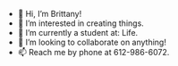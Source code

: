 - 👋 Hi, I’m Brittany!
- 👀 I’m interested in creating things.
- 🌱 I’m currently a student at: Life.
- 💞️ I’m looking to collaborate on anything!
- 📫 Reach me by phone at 612-986-6072.

<!---Brittany750 is a ✨ special ✨ repository because its `Allmine.md` and it appears on your GitHub profile.
You can click the Preview link to take a look at your changes.
--->
